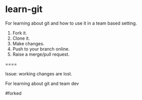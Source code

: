 # learn-git

For learning about git and how to use it in a team based setting.

1. Fork it.
2. Clone it.
3. Make changes.
4. Push to your branch online.
5. Raise a merge/pull request.

====

Issue: working changes are lost.


For learning about git and team dev


#forked

